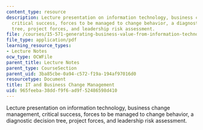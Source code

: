 ```yaml
---
content_type: resource
description: Lecture presentation on information technology, business change management,
  critical success, forces to be managed to change behavior, a diagnostic decision
  tree, project forces, and leadership risk assessment.
file: /courses/15-571-generating-business-value-from-information-technology-spring-2009/965feeba38ddf9f6ad9f52486598d410_MIT15_571s09_lec15.pdf
file_type: application/pdf
learning_resource_types:
- Lecture Notes
ocw_type: OCWFile
parent_title: Lecture Notes
parent_type: CourseSection
parent_uid: 3ba85cbe-0a94-c572-f19a-194af97016d0
resourcetype: Document
title: IT and Business Change Management
uid: 965feeba-38dd-f9f6-ad9f-52486598d410
---
```

Lecture presentation on information technology, business change management, critical success, forces to be managed to change behavior, a diagnostic decision tree, project forces, and leadership risk assessment.